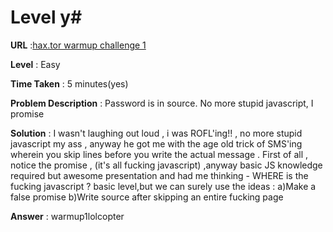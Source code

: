 <!-- Update this counter. -->
# Level y# 
<!-- The URL of the question, from where you are copying -->
**URL** :[hax.tor warmup challenge 1](http://hax.tor.hu/warmup1/)

<!-- What, according to you is the level of the question
Choose one of - Very Easy, Easy, Medium, Hard, Steel -->
**Level** : Easy <!-- So to say-->

<!-- How much time did it take you to solve and move on to the next question. In minutes. -->
**Time Taken** : 5 minutes(yes)

<!-- Copy the text of the problem as-is -->
**Problem Description** : 
Password is in source.
No more stupid javascript, I promise <!--This is a lie-->

<!-- Your solution. Use simple english. Do remember that all of this data is meta and won't matter. Add the answer too, if the level has it. -->
**Solution** : 
I wasn't laughing out loud , i was ROFL'ing!! , no more stupid javascript my ass , anyway he got me with the age old trick of SMS'ing wherein you skip lines before you write the actual message . First of all , notice the promise , (it's all fucking javascript) ,anyway basic JS knowledge required but awesome presentation and had me thinking - WHERE is the fucking javascript ? basic level,but we can surely use the ideas :
a)Make a false promise
b)Write source after skipping an entire fucking page

**Answer** : warmup1lolcopter
